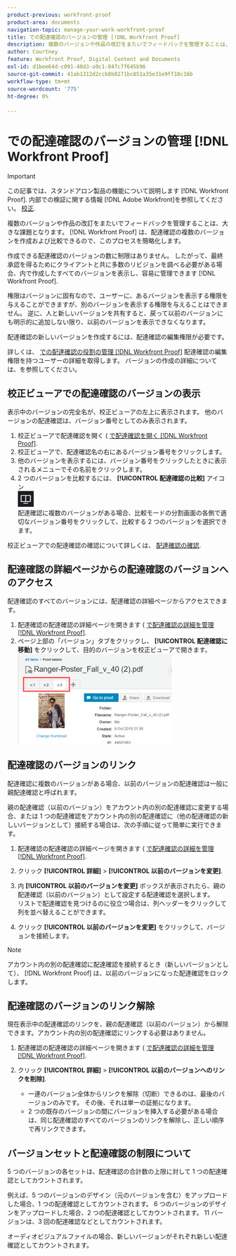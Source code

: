 ```yaml
---
product-previous: workfront-proof
product-area: documents
navigation-topic: manage-your-work-workfront-proof
title: での配達確認のバージョンの管理 [!DNL Workfront Proof]
description: 複数のバージョンや作品の改訂をまたいでフィードバックを管理することは、大きな課題となります。 [!DNL Workfront Proof] は、配達確認の複数のバージョンを作成および比較できるので、このプロセスを簡略化します。
author: Courtney
feature: Workfront Proof, Digital Content and Documents
exl-id: d1bee64d-c091-40d3-a9c1-847c7f645b96
source-git-commit: 41ab1312d2ccb8b8271bc851a35e31e9ff18c16b
workflow-type: tm+mt
source-wordcount: '775'
ht-degree: 0%

---
```


# での配達確認のバージョンの管理 [!DNL Workfront Proof]

>[!IMPORTANT]
>
>この記事では、スタンドアロン製品の機能について説明します [!DNL Workfront Proof]. 内部での検証に関する情報 [!DNL Adobe Workfront]を参照してください。 [校正](../../../review-and-approve-work/proofing/proofing.md).

複数のバージョンや作品の改訂をまたいでフィードバックを管理することは、大きな課題となります。 [!DNL Workfront Proof] は、配達確認の複数のバージョンを作成および比較できるので、このプロセスを簡略化します。

作成できる配達確認のバージョンの数に制限はありません。 したがって、最終承認を得るためにクライアントと共に多数のリビジョンを調べる必要がある場合、内で作成したすべてのバージョンを表示し、容易に管理できます [!DNL Workfront Proof].

権限はバージョンに固有なので、ユーザーに、あるバージョンを表示する権限を与えることができますが、別のバージョンを表示する権限を与えることはできません。 逆に、人と新しいバージョンを共有すると、戻って以前のバージョンにも明示的に追加しない限り、以前のバージョンを表示できなくなります。

配達確認の新しいバージョンを作成するには、配達確認の編集権限が必要です。

詳しくは、 [での配達確認の役割の管理 [!DNL Workfront Proof]](../../../workfront-proof/wp-work-proofsfiles/share-proofs-and-files/manage-proof-roles.md) 配達確認の編集権限を持つユーザーの詳細を取得します。 バージョンの作成の詳細については、を参照してください。

## 校正ビューアでの配達確認のバージョンの表示

表示中のバージョンの完全名が、校正ビューアの左上に表示されます。 他のバージョンの配達確認は、バージョン番号としてのみ表示されます。

1. 校正ビューアで配達確認を開く ( [で配達確認を開く [!DNL Workfront Proof]](../../../workfront-proof/wp-work-proofsfiles/review-proofs-wpv/open-proof.md).
1. 校正ビューアで、配達確認名の右にあるバージョン番号をクリックします。
1. 他のバージョンを表示するには、バージョン番号をクリックしたときに表示されるメニューでその名前をクリックします。
1. 2 つのバージョンを比較するには、 **[!UICONTROL 配達確認の比較]** アイコン\
   ![Compare_Proofs_button.png](assets/compare-proofs-button.png)\
   配達確認に複数のバージョンがある場合、比較モードの分割画面の各側で適切なバージョン番号をクリックして、比較する 2 つのバージョンを選択できます。

校正ビューアでの配達確認の確認について詳しくは、 [配達確認の確認](../../../review-and-approve-work/proofing/reviewing-proofs-within-workfront/review-a-proof/review-a-proof.md).

## 配達確認の詳細ページからの配達確認のバージョンへのアクセス

配達確認のすべてのバージョンには、配達確認の詳細ページからアクセスできます。

1. 配達確認の配達確認の詳細ページを開きます ( [で配達確認の詳細を管理 [!DNL Workfront Proof]](../../../workfront-proof/wp-work-proofsfiles/manage-your-work/manage-proof-details.md).
1. ページ上部の「バージョン」タブをクリックし、 **[!UICONTROL 配達確認に移動]** をクリックして、目的のバージョンを校正ビューアで開きます。\
   ![Version_tabs_on_Proof_Details_page.png](assets/version-tabs-on-proof-details-page-350x205.png)

## 配達確認のバージョンのリンク

配達確認に複数のバージョンがある場合、以前のバージョンの配達確認は一般に親配達確認と呼ばれます。

親の配達確認（以前のバージョン）をアカウント内の別の配達確認に変更する場合、または 1 つの配達確認をアカウント内の別の配達確認に（他の配達確認の新しいバージョンとして）接続する場合は、次の手順に従って簡単に実行できます。

1. 配達確認の配達確認の詳細ページを開きます ( [で配達確認の詳細を管理 [!DNL Workfront Proof]](../../../workfront-proof/wp-work-proofsfiles/manage-your-work/manage-proof-details.md).
1. クリック **[!UICONTROL 詳細]** > **[!UICONTROL 以前のバージョンを変更]**.

1. 内 **[!UICONTROL 以前のバージョンを変更]** ボックスが表示されたら、親の配達確認（以前のバージョン）として設定する配達確認を選択します。\
   リストで配達確認を見つけるのに役立つ場合は、列ヘッダーをクリックして列を並べ替えることができます。

1. クリック **[!UICONTROL 以前のバージョンを変更]** をクリックして、バージョンを接続します。

>[!NOTE]
>
>アカウント内の別の配達確認に配達確認を接続するとき（新しいバージョンとして）、 [!DNL Workfront Proof] は、以前のバージョンになった配達確認をロックします。

## 配達確認のバージョンのリンク解除

現在表示中の配達確認のリンクを、親の配達確認（以前のバージョン）から解除できます。アカウント内の別の配達確認にリンクする必要はありません。

1. 配達確認の配達確認の詳細ページを開きます ( [で配達確認の詳細を管理 [!DNL Workfront Proof]](../../../workfront-proof/wp-work-proofsfiles/manage-your-work/manage-proof-details.md).
1. クリック **[!UICONTROL 詳細]** > **[!UICONTROL 以前のバージョンへのリンクを削除]**.

   * 一連のバージョン全体からリンクを解除（切断）できるのは、最後のバージョンのみです。 その後、それは単一の証拠になります。
   * 2 つの既存のバージョンの間にバージョンを挿入する必要がある場合は、同じ配達確認のすべてのバージョンのリンクを解除し、正しい順序で再リンクできます。

## バージョンセットと配達確認の制限について

5 つのバージョンの各セットは、配達確認の合計数の上限に対して 1 つの配達確認としてカウントされます。

例えば、5 つのバージョンのデザイン（元のバージョンを含む）をアップロードした場合、1 つの配達確認としてカウントされます。 6 つのバージョンのデザインをアップロードした場合、2 つの配達確認としてカウントされます。 11 バージョンは、3 回の配達確認などとしてカウントされます。

オーディオビジュアルファイルの場合、新しいバージョンがそれぞれ新しい配達確認としてカウントされます。
